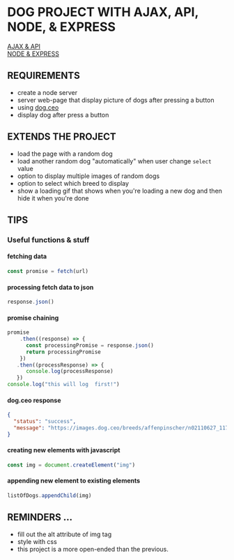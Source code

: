 # DOG PROJECT WITH AJAX, API, NODE, & EXPRESS
[AJAX & API](https://btholt.github.io/intro-to-web-dev-v2/ajax) <br/>
[NODE & EXPRESS](https://btholt.github.io/intro-to-web-dev-v2/node) <br/>

## REQUIREMENTS 
* create a node server
* server web-page that display picture of dogs after pressing a button
* using [dog.ceo](https://dog.ceo/dog-api/)
* display dog after press a button

## EXTENDS THE PROJECT
* load the page with a random dog
* load another random dog "automatically" when user change ```select``` value
* option to display multiple images of random dogs
* option to select which breed to display
* show a loading gif that shows when you're loading a new dog and then hide it when you're done

## TIPS

### Useful functions & stuff

#### fetching data
```javascript
const promise = fetch(url)
```

#### processing fetch data to json
```javascript
response.json()
```

#### promise chaining 
```javascript
promise
    .then((response) => {
      const processingPromise = response.json()
      return processingPromise
    })  
   .then((processResponse) => {
      console.log(processResponse)
   })
console.log("this will log  first!")
```

#### dog.ceo response
```json
{
  "status": "success",
  "message": "https://images.dog.ceo/breeds/affenpinscher/n02110627_11783.jpg"
}
```

#### creating new elements with javascript
```javascript
const img = document.createElement("img")
```

#### appending new element to existing elements
```javascript
listOfDogs.appendChild(img)
```

## REMINDERS ...
* fill out the alt attribute of img tag
* style with css
* this project is a more open-ended than the previous.






